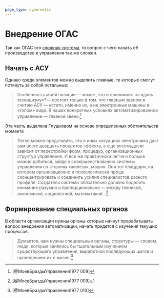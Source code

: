 ```yaml
---
page_type: cybernetic
---
```

# Внедрение ОГАС

Так как ОГАС это [сложная система]([[20230205195319]]), то вопрос с чего начать её производство и управления так же сложен.

## Начать с АСУ

Однако среди элементов можно выделить главные, те которые смогут потянуть за собой остальные:

> Особенность моей позиции — может, это и принимают за «дань техницизму»?— состоит только в том, что главным звеном я считаю АСУ — кстати, именно их, а не электронные машины в «голом» виде. В наших конкретных условиях автоматизированное управление — главное звено.[^1]

Эта часть выделена Глушковом на основе определенных обстоятельств момента

> Легко можно представить, что в иных ситуациях электроника даст вам всего двадцать процентов эффекта, а еще восемьдесят зависит от перестройки форм, процедур, организационных структур управления. И все же практически легче и больше можно добиться, зайдя к совершенствованию системы управления со стороны «железа», машин. Они тот плацдарм, на котором организационно и психологически проще сконцентрировать и соединить усилия специалистов разного профиля. Создатели системы обязательно должны поделить внимание разумно и пропорционально — между техникой, экономикой, социологией, математикой...[^1]

## Формирование специальных органов

В области организации нужны органы которые начнут прорабатывать вопрос внедрения автоматизации, начать придется с изучения текущих процессов.

> Думается, нам нужны специальные органы, структуры — словом, люди, которые занялись бы тщательным изучением существующего управления, выработкой последующих шагов и проведением их в жизнь.[^2]


[^1]:  [@МоевБраздыУправления1977 009]

[^2]:  [@МоевБраздыУправления1977 010]

